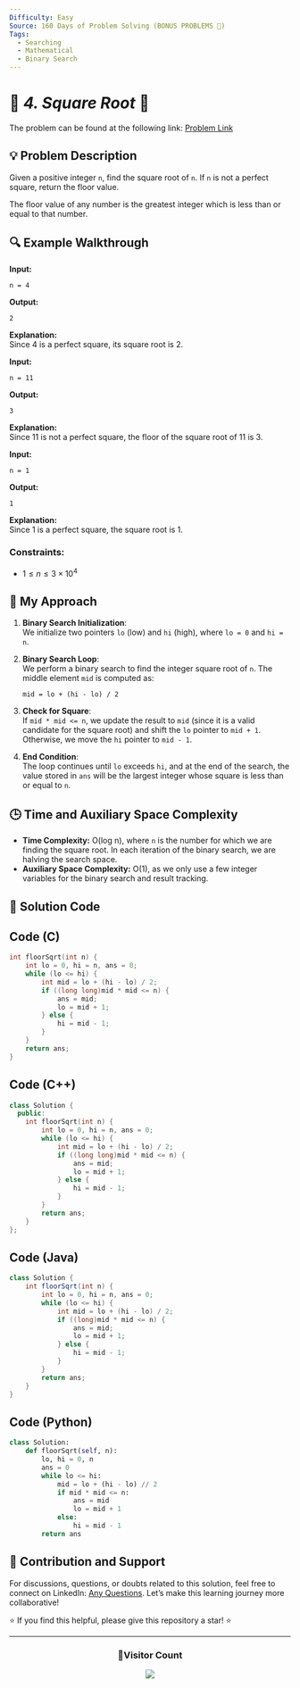 ```yaml
---
Difficulty: Easy  
Source: 160 Days of Problem Solving (BONUS PROBLEMS 🎁)  
Tags:  
  - Searching
  - Mathematical
  - Binary Search
---
```


# 🚀 _4. Square Root_ 🧠  

The problem can be found at the following link: [Problem Link](https://www.geeksforgeeks.org/batch/gfg-160-problems/track/searching-bonus-problems/problem/square-root)



## 💡 **Problem Description**  

Given a positive integer `n`, find the square root of `n`. If `n` is not a perfect square, return the floor value.

The floor value of any number is the greatest integer which is less than or equal to that number.



## **🔍 Example Walkthrough**  

**Input:**  
```
n = 4
```  
**Output:**  
```
2
```  
**Explanation:**  
Since 4 is a perfect square, its square root is 2.  

**Input:**  
```
n = 11
```  
**Output:**  
```
3
```  
**Explanation:**  
Since 11 is not a perfect square, the floor of the square root of 11 is 3.  

**Input:**  
```
n = 1
```  
**Output:**  
```
1
```  
**Explanation:**  
Since 1 is a perfect square, the square root is 1.  



### Constraints:
- $1 ≤ n ≤ 3 \times 10^4$



## 🎯 **My Approach**  

1. **Binary Search Initialization**:  
   We initialize two pointers `lo` (low) and `hi` (high), where `lo = 0` and `hi = n`.

2. **Binary Search Loop**:  
   We perform a binary search to find the integer square root of `n`. The middle element `mid` is computed as:  
   ```
   mid = lo + (hi - lo) / 2
   ```

3. **Check for Square**:  
   If `mid * mid <= n`, we update the result to `mid` (since it is a valid candidate for the square root) and shift the `lo` pointer to `mid + 1`. Otherwise, we move the `hi` pointer to `mid - 1`.

4. **End Condition**:  
   The loop continues until `lo` exceeds `hi`, and at the end of the search, the value stored in `ans` will be the largest integer whose square is less than or equal to `n`.



## 🕒 **Time and Auxiliary Space Complexity**  

- **Time Complexity:** O(log n), where `n` is the number for which we are finding the square root. In each iteration of the binary search, we are halving the search space.  
- **Auxiliary Space Complexity:** O(1), as we only use a few integer variables for the binary search and result tracking.



## 📝 **Solution Code**

## Code (C)

```c
int floorSqrt(int n) {
    int lo = 0, hi = n, ans = 0;
    while (lo <= hi) {
        int mid = lo + (hi - lo) / 2;
        if ((long long)mid * mid <= n) {
            ans = mid;
            lo = mid + 1;
        } else {
            hi = mid - 1;
        }
    }
    return ans;
}
```

## Code (C++)  

```cpp
class Solution {
  public:
    int floorSqrt(int n) {
        int lo = 0, hi = n, ans = 0;
        while (lo <= hi) {
            int mid = lo + (hi - lo) / 2;
            if ((long long)mid * mid <= n) {
                ans = mid;
                lo = mid + 1;
            } else {
                hi = mid - 1;
            }
        }
        return ans;
    }
};
```

## Code (Java)  

```java
class Solution {
    int floorSqrt(int n) {
        int lo = 0, hi = n, ans = 0;
        while (lo <= hi) {
            int mid = lo + (hi - lo) / 2;
            if ((long)mid * mid <= n) {
                ans = mid;
                lo = mid + 1;
            } else {
                hi = mid - 1;
            }
        }
        return ans;
    }
}
```

## Code (Python)  

```python
class Solution:
    def floorSqrt(self, n):
        lo, hi = 0, n
        ans = 0
        while lo <= hi:
            mid = lo + (hi - lo) // 2
            if mid * mid <= n:
                ans = mid
                lo = mid + 1
            else:
                hi = mid - 1
        return ans
```



## 📢 **Contribution and Support**  

For discussions, questions, or doubts related to this solution, feel free to connect on LinkedIn: [Any Questions](https://www.linkedin.com/in/het-patel-8b110525a/). Let’s make this learning journey more collaborative!  

⭐ If you find this helpful, please give this repository a star! ⭐  

---

<div align="center">
  <h3><b>📍Visitor Count</b></h3>
</div>

<p align="center">
  <img src="https://profile-counter.glitch.me/Hunterdii/count.svg" />
</p>  
